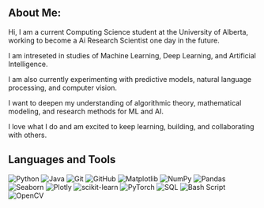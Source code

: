   ## **About Me:**
Hi, I am a current Computing Science student at the University of Alberta, working to become a Ai Research Scientist one day in the future.

I am intreseted in studies of Machine Learning, Deep Learning, and Artificial Intelligence. 

I am also currently experimenting with predictive models, natural language processing, and computer vision.

I want to deepen my understanding of algorithmic theory, mathematical modeling, and research methods for ML and AI.

I love what I do and am excited to keep learning, building, and collaborating with others.

## **Languages and Tools**
![Python](https://img.shields.io/badge/Python-3776AB?style=for-the-badge&logo=python&logoColor=yellow) ![Java](https://img.shields.io/badge/java-%23ED8B00.svg?style=for-the-badge&logo=openjdk&logoColor=white) ![Git](https://img.shields.io/badge/git-%23F05033.svg?style=for-the-badge&logo=git&logoColor=white) ![GitHub](https://img.shields.io/badge/github-%23121011.svg?style=for-the-badge&logo=github&logoColor=white) ![Matplotlib](https://img.shields.io/badge/Matplotlib-%23ffffff.svg?style=for-the-badge&logo=Matplotlib&logoColor=black) ![NumPy](https://img.shields.io/badge/numpy-%23013243.svg?style=for-the-badge&logo=numpy&logoColor=white) ![Pandas](https://img.shields.io/badge/pandas-%23150458.svg?style=for-the-badge&logo=pandas&logoColor=white) ![Seaborn](https://img.shields.io/badge/Seaborn-3776AB?style=for-the-badge&logo=seaborn&logoColor=white) ![Plotly](https://img.shields.io/badge/Plotly-%233F4F75.svg?style=for-the-badge&logo=plotly&logoColor=white) ![scikit-learn](https://img.shields.io/badge/scikit--learn-%23F7931E.svg?style=for-the-badge&logo=scikit-learn&logoColor=white) ![PyTorch](https://img.shields.io/badge/PyTorch-%23EE4C2C.svg?style=for-the-badge&logo=PyTorch&logoColor=white) ![SQL](https://img.shields.io/badge/SQL-4479A1?style=for-the-badge&logo=postgresql&logoColor=white) ![Bash Script](https://img.shields.io/badge/bash_script-%23121011.svg?style=for-the-badge&logo=gnu-bash&logoColor=white) ![OpenCV](https://img.shields.io/badge/opencv-%23white.svg?style=for-the-badge&logo=opencv&logoColor=white)
